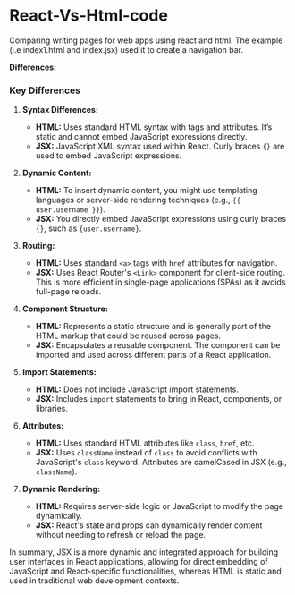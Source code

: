 # React-Vs-Html-code
Comparing writing pages for web apps using react and html. The example (i.e index1.html and index.jsx) used it to create a navigation bar.

**Differences:**
### Key Differences

1. **Syntax Differences:**
   - **HTML:** Uses standard HTML syntax with tags and attributes. It’s static and cannot embed JavaScript expressions directly.
   - **JSX:** JavaScript XML syntax used within React. Curly braces `{}` are used to embed JavaScript expressions.

2. **Dynamic Content:**
   - **HTML:** To insert dynamic content, you might use templating languages or server-side rendering techniques (e.g., `{{ user.username }}`).
   - **JSX:** You directly embed JavaScript expressions using curly braces `{}`, such as `{user.username}`.

3. **Routing:**
   - **HTML:** Uses standard `<a>` tags with `href` attributes for navigation.
   - **JSX:** Uses React Router's `<Link>` component for client-side routing. This is more efficient in single-page applications (SPAs) as it avoids full-page reloads.

4. **Component Structure:**
   - **HTML:** Represents a static structure and is generally part of the HTML markup that could be reused across pages.
   - **JSX:** Encapsulates a reusable component. The component can be imported and used across different parts of a React application.

5. **Import Statements:**
   - **HTML:** Does not include JavaScript import statements.
   - **JSX:** Includes `import` statements to bring in React, components, or libraries.

6. **Attributes:**
   - **HTML:** Uses standard HTML attributes like `class`, `href`, etc.
   - **JSX:** Uses `className` instead of `class` to avoid conflicts with JavaScript's `class` keyword. Attributes are camelCased in JSX (e.g., `className`).

7. **Dynamic Rendering:**
   - **HTML:** Requires server-side logic or JavaScript to modify the page dynamically.
   - **JSX:** React's state and props can dynamically render content without needing to refresh or reload the page.

In summary, JSX is a more dynamic and integrated approach for building user interfaces in React applications, allowing for direct embedding of JavaScript and React-specific functionalities, whereas HTML is static and used in traditional web development contexts.


